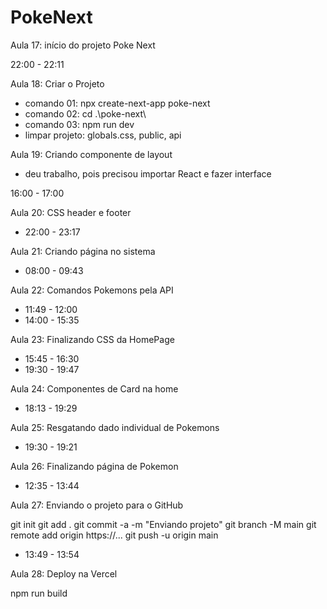 # PokeNext

Aula 17: início do projeto Poke Next

22:00 - 22:11

Aula 18: Criar o Projeto

- comando 01: npx create-next-app poke-next
- comando 02: cd .\poke-next\
- comando 03: npm run dev
- limpar projeto: globals.css, public, api

Aula 19: Criando componente de layout

- deu trabalho, pois precisou importar React e fazer interface

16:00 - 17:00

Aula 20: CSS header e footer

- 22:00 - 23:17

Aula 21: Criando página no sistema

- 08:00 - 09:43

Aula 22: Comandos Pokemons pela API

- 11:49 - 12:00
- 14:00 - 15:35

Aula 23: Finalizando CSS da HomePage

- 15:45 - 16:30
- 19:30 - 19:47

Aula 24: Componentes de Card na home

- 18:13 - 19:29

Aula 25: Resgatando dado individual de Pokemons

- 19:30 - 19:21

Aula 26: Finalizando página de Pokemon

- 12:35 - 13:44

Aula 27: Enviando o projeto para o GitHub

git init
git add .
git commit -a -m "Enviando projeto"
git branch -M main
git remote add origin https://...
git push -u origin main

- 13:49 - 13:54

Aula 28: Deploy na Vercel

npm run build

